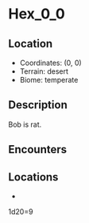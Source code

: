 # Hex_0_0

## Location
- Coordinates: (0, 0)
- Terrain: desert
- Biome: temperate

## Description
Bob is rat.
## Encounters


## Locations
*

1d20=9